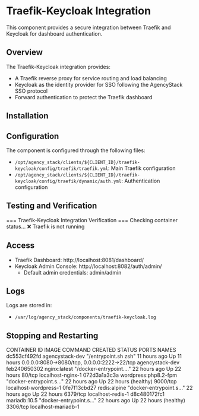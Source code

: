 # Traefik-Keycloak Integration

This component provides a secure integration between Traefik and Keycloak for dashboard authentication.

## Overview

The Traefik-Keycloak integration provides:
- A Traefik reverse proxy for service routing and load balancing
- Keycloak as the identity provider for SSO following the AgencyStack SSO protocol
- Forward authentication to protect the Traefik dashboard

## Installation



## Configuration

The component is configured through the following files:
- `/opt/agency_stack/clients/${CLIENT_ID}/traefik-keycloak/config/traefik/traefik.yml`: Main Traefik configuration
- `/opt/agency_stack/clients/${CLIENT_ID}/traefik-keycloak/config/traefik/dynamic/auth.yml`: Authentication configuration

## Testing and Verification

=== Traefik-Keycloak Integration Verification ===
Checking container status...
❌ Traefik is not running

## Access

- Traefik Dashboard: http://localhost:8081/dashboard/
- Keycloak Admin Console: http://localhost:8082/auth/admin/
  - Default admin credentials: admin/admin

## Logs

Logs are stored in:
- `/var/log/agency_stack/components/traefik-keycloak.log`

## Stopping and Restarting

CONTAINER ID   IMAGE                  COMMAND                  CREATED        STATUS                  PORTS                                          NAMES
dc553cf492fd   agencystack-dev        "/entrypoint.sh zsh"     11 hours ago   Up 11 hours             0.0.0.0:8080->8080/tcp, 0.0.0.0:2222->22/tcp   agencystack-dev
feb240650302   nginx:latest           "/docker-entrypoint.…"   22 hours ago   Up 22 hours             80/tcp                                         localhost-nginx-1
072d3a1a3c3a   wordpress:php8.2-fpm   "docker-entrypoint.s…"   22 hours ago   Up 22 hours (healthy)   9000/tcp                                       localhost-wordpress-1
0fe7f13cbd27   redis:alpine           "docker-entrypoint.s…"   22 hours ago   Up 22 hours             6379/tcp                                       localhost-redis-1
d8c480172fc1   mariadb:10.5           "docker-entrypoint.s…"   22 hours ago   Up 22 hours (healthy)   3306/tcp                                       localhost-mariadb-1
